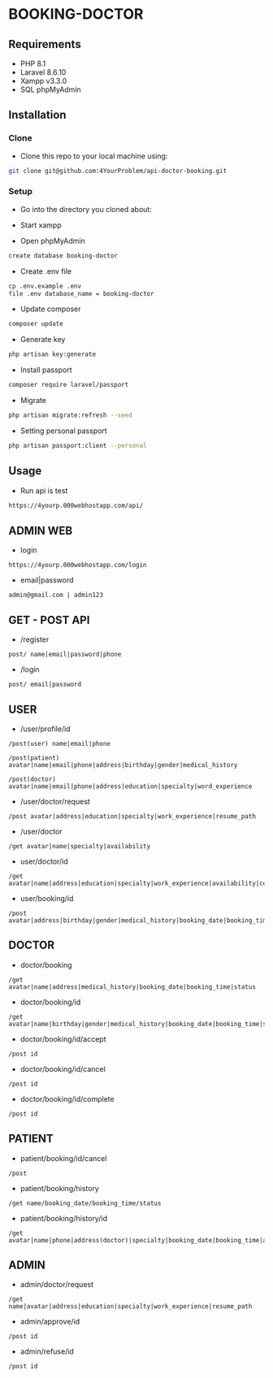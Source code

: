 # BOOKING-DOCTOR

## Requirements

+ PHP 8.1
+ Laravel 8.6.10
+ Xampp v3.3.0
+ SQL phpMyAdmin
## Installation
### Clone

+ Clone this repo to your local machine using:
```bash
git clone git@github.com:4YourProblem/api-doctor-booking.git
```

### Setup

+ Go into the directory you cloned about:

+ Start xampp

+ Open phpMyAdmin
```bash
create database booking-doctor
```

+ Create .env file
```bash
cp .env.example .env
file .env database_name = booking-doctor
```

+ Update composer
```bash
composer update
```

+ Generate key
```bash
php artisan key:generate
```

+ Install passport
```bash
composer require laravel/passport
```

+ Migrate
```bash
php artisan migrate:refresh --seed 
```

+ Setting personal passport
```bash
php artisan passport:client --personal
```




## Usage
+ Run api is test
```bash
https://4yourp.000webhostapp.com/api/
```
## ADMIN WEB
+ login
```
https://4yourp.000webhostapp.com/login
```
+ email|password
```
admin@gmail.com | admin123
```


## GET - POST API

+ /register
```
post/ name|email|password|phone
```
+ /login
```
post/ email|password
```

## USER

+ /user/profile/id
```
/post(user) name|email|phone

/post(patient) avatar|name|email|phone|address|birthday|gender|medical_history

/post(doctor) avatar|name|email|phone|address|education|specialty|word_experience
```
+ /user/doctor/request
```
/post avatar|address|education|specialty|work_experience|resume_path
```
+ /user/doctor
```
/get avatar|name|specialty|availability
```
+ user/doctor/id
```
/get avatar|name|address|education|specialty|work_experience|availability|count_patient
```
+ user/booking/id
```
/post avatar|address|birthday|gender|medical_history|booking_date|booking_time
```

## DOCTOR

+ doctor/booking
```
/get avatar|name|address|medical_history|booking_date|booking_time|status
```
+ doctor/booking/id
```
/get avatar|name|birthday|gender|medical_history|booking_date|booking_time|status
```
+ doctor/booking/id/accept
```
/post id
```
+ doctor/booking/id/cancel
```
/post id
```
+ doctor/booking/id/complete
```
/post id
```

## PATIENT

+ patient/booking/id/cancel
```
/post
```
+ patient/booking/history
```
/get name/booking_date/booking_time/status
```
+ patient/booking/history/id
```
/get avatar|name|phone|address(doctor)|specialty|booking_date|booking_time|address(location)|status
```

## ADMIN

+ admin/doctor/request
```
/get name|avatar|address|education|specialty|work_experience|resume_path
```
+ admin/approve/id
```
/post id
```
+ admin/refuse/id
```
/post id
```













